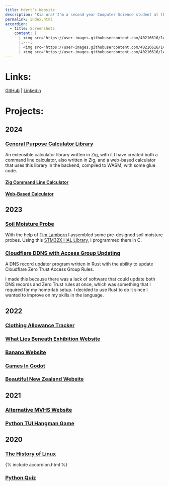 ```yaml
---
title: Hdert's Website
description: "Kia ora! I'm a second year Computer Science student at the University of Canterbury, and yes, that's my full name. I'm interested in programming in all sorts of languages, including but not limited to: Python, Rust, C, and Zig. I'm also a big fan of Linux, and I daily Arch"
permalink: index.html
accordion:
  - title: Screenshots
    content: |
      | <img src="https://user-images.githubusercontent.com/40216616/147902664-5abe0fb1-20b7-4487-bf09-636172cfc5a5.png" width="850"/>
      |:---:
      | <img src="https://user-images.githubusercontent.com/40216616/147902675-8098e99d-2484-4608-9ad3-e5076a54b000.png" width="850"/>
      | <img src="https://user-images.githubusercontent.com/40216616/147902687-5de9fae3-6b91-4c78-a2c4-801cada29736.png" height="500"/>
---
```


# Links:

[GitHub](https://github.com/hdert) | [Linkedin](https://www.linkedin.com/in/justinmuirhead)


# Projects:

## 2024

### [General Purpose Calculator Library](https://github.com/hdert/zig-calculator)

An extensible calculator library written in Zig, with it I have created both a command line calculator, also written in Zig, and a web-based calculator that uses this library in the backend, compiled to WASM, with some glue code.

#### [Zig Command Line Calculator](https://github.com/hdert/zig-calculator)
<!-- Add Images -->
#### [Web-Based Calculator](https://calculator.hdert.com/)
<!-- Add Images -->

## 2023

### [Soil Moisture Probe](https://github.com/Lambosaurus/JM-SoilProbe-FW)

With the help of [Tim Lamborn](https://github.com/Lambosaurus) I assembled some pre-designed soil moisture probes. Using this [STM32X HAL Library](https://github.com/Lambosaurus/STM32X), I programmed them in C.

<!-- Add Images -->

### [Cloudflare DDNS with Access Group Updating](https://github.com/hdert/cloudflare-ddns)

A DNS record updater program written in Rust with the ability to update Cloudflare Zero Trust Access Group Rules.

I made this because there was a lack of software that could update both DNS records and Zero Trust rules at once, which was something that I required for my home-lab setup. I decided to use Rust to do it since I wanted to improve on my skills in the language.

## 2022

### [Clothing Allowance Tracker](https://github.com/hdert/dtgLvl3PyAssessment2022)

### [What Lies Beneath Exhibition Website](https://exhibition.hdert.com)

### [Banano Website](https://bananochallenge.hdert.com)

### [Games In Godot](https://games.hdert.com)

### [Beautiful New Zealand Website](https://beautifulnewzealand.hdert.com)

## 2021

### [Alternative MVHS Website](https://mountainview.hdert.com)

### [Python TUI Hangman Game](https://github.com/hdert/dtgLvl2PyAssessment2021)

## 2020

### [The History of Linux](https://linuxhistory.hdert.com)

{% include accordion.html %}

### [Python Quiz](https://github.com/hdert/python-quiz)